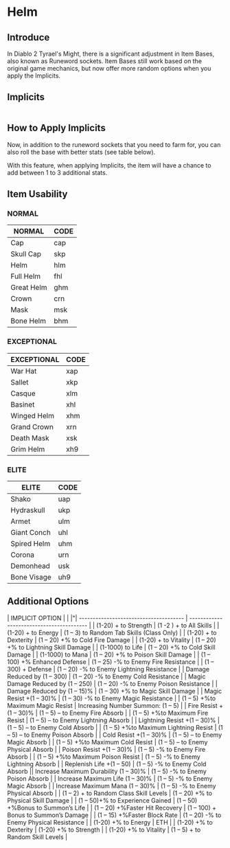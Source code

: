 # Helm

## Introduce

In Diablo 2 Tyrael's Might, there is a significant adjustment in Item Bases, also known as Runeword sockets. Item Bases still work based on the original game mechanics, but now offer more random options when you apply the Implicits.

## Implicits

<figure><img src="../../../.gitbook/assets/image (57).png" alt=""><figcaption></figcaption></figure>

## How to Apply Implicits

Now, in addition to the runeword sockets that you need to farm for, you can also roll the base with better stats (see table below).

With this feature, when applying Implicits, the item will have a chance to add between 1 to 3 additional stats.

## Item Usability

### NORMAL

<table data-view="cards"><thead><tr><th>NORMAL</th><th>CODE</th></tr></thead><tbody><tr><td>Cap</td><td>cap</td></tr><tr><td>Skull Cap</td><td>skp</td></tr><tr><td>Helm</td><td>hlm</td></tr><tr><td>Full Helm</td><td>fhl</td></tr><tr><td>Great Helm</td><td>ghm</td></tr><tr><td>Crown</td><td>crn</td></tr><tr><td>Mask</td><td>msk</td></tr><tr><td>Bone Helm</td><td>bhm</td></tr></tbody></table>

### EXCEPTIONAL

<table data-view="cards"><thead><tr><th>EXCEPTIONAL</th><th>CODE</th></tr></thead><tbody><tr><td>War Hat</td><td>xap</td></tr><tr><td>Sallet</td><td>xkp</td></tr><tr><td>Casque</td><td>xlm</td></tr><tr><td>Basinet</td><td>xhl</td></tr><tr><td>Winged Helm</td><td>xhm</td></tr><tr><td>Grand Crown</td><td>xrn</td></tr><tr><td>Death Mask</td><td>xsk</td></tr><tr><td>Grim Helm</td><td>xh9</td></tr></tbody></table>

### ELITE

<table data-view="cards"><thead><tr><th>ELITE</th><th>CODE</th></tr></thead><tbody><tr><td>Shako</td><td>uap</td></tr><tr><td>Hydraskull</td><td>ukp</td></tr><tr><td>Armet</td><td>ulm</td></tr><tr><td>Giant Conch</td><td>uhl</td></tr><tr><td>Spired Helm</td><td>uhm</td></tr><tr><td>Corona</td><td>urn</td></tr><tr><td>Demonhead</td><td>usk</td></tr><tr><td>Bone Visage</td><td>uh9</td></tr></tbody></table>

## Additional Options

| IMPLICIT OPTION                    |                                      |   |"| -------------------------------------- | ----------------------------------------- |
| (1-20) + to Strength                   | (1 -2 ) + to All Skills                   |
| (1-20) + to Energy                     | (1 – 3) to Random Tab Skills (Class Only) |
| (1-20) + to Dexterity                  | (1 – 20) +% to Cold Fire Damage           |
| (1-20) + to Vitality                   | (1 – 20) +% to Lightning Skill Damage     |
| (1-1000) to Life                       | (1 – 20) +% to Cold Skill Damage          |
| (1-1000) to Mana                       | (1 – 20) +% to Poison Skill Damage        |
| (1 – 100) +% Enhanced Defense          | (1 – 25) -% to Enemy Fire Resistance      |
| (1 – 300) + Defense                    | (1 – 20) -% to Enemy Lightning Resistance |
| Damage Reduced by (1 – 300)            | (1 – 20) -% to Enemy Cold Resistance      |
| Magic Damage Reduced by (1 – 250)      | (1 – 20) -% to Enemy Poison Resistance    |
| Damage Reduced by (1 – 15)%            | (1 – 30) +% to Magic Skill Damage         |
| Magic Resist +(1 – 30)%                | (1 – 30) -% to Enemy Magic Resistance     |
| (1 – 5) +%to Maximum Magic Resist      | Increasing Number Summon: (1 – 5)         |
| Fire Resist +(1 – 30)%                 | (1 – 5) – to Enemy Fire Absorb            |
| (1 – 5) +%to Maximum Fire Resist       | (1 – 5) – to Enemy Lightning Absorb       |
| Lightning Resist +(1 – 30)%            | (1 – 5) – to Enemy Cold Absorb            |
| (1 – 5) +%to Maximum Lightning Resist  | (1 – 5) – to Enemy Poison Absorb          |
| Cold Resist +(1 – 30)%                 | (1 – 5) – to Enemy Magic Absorb           |
| (1 – 5) +%to Maximum Cold Resist       | (1 – 5) – to Enemy Physical Absorb        |
| Poison Resist +(1 – 30)%               | (1 – 5) -% to Enemy Fire Absorb           |
| (1 – 5) +%to Maximum Poison Resist     | (1 – 5) -% to Enemy Lightning Absorb      |
| Replenish Life +(1 – 50)               | (1 – 5) -% to Enemy Cold Absorb           || Increase Maximum Durability (1 – 30)%  | (1 – 5) -% to Enemy Poison Absorb         |
| Increase Maximum Life (1 – 30)%        | (1 – 5) -% to Enemy Magic Absorb          |
| Increase Maximum Mana (1 – 30)%        | (1 – 5) -% to Enemy Physical Absorb       |
| (1 – 2) + to Random Class Skill Levels | (1 – 20) +% to Physical Skill Damage      |
| (1 – 50)+% to Experience Gained        | (1 – 50) +%Bonus to Summon’s Life         |
| (1 – 20) +%Faster Hit Recovery         | (1 – 100) + Bonus to Summon’s Damage      |
| (1 – 15) +%Faster Block Rate           | (1 – 20) -% to Enemy Physical Resistance  |
| (1-20) +% to Energy                    | ETH                                       |
| (1-20) +% to Dexterity                 | (1-20) +% to Strength                     |
| (1-20) +% to Vitality                  | (1 – 5) + to Random Skill Levels          |